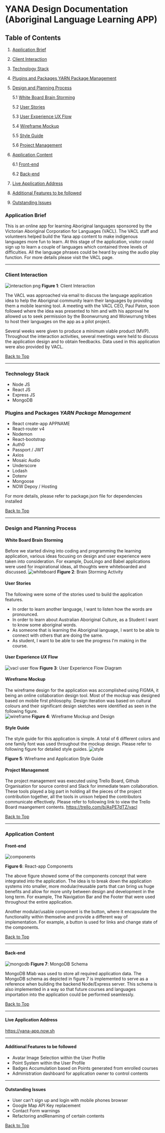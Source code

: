 # YANA Design Documentation (Aboriginal Language Learning APP)


## Table of Contents
1. [Application Brief](#application-brief)
2. [Client Interaction](#client-interaction)
3. [Technology Stack](#technology-stack)
4. [Plugins and Packages YARN Package Management](#plugins-and-packages-yarn-package-management)
5. [Design and Planning Process](#design-and-planning-process)
    
    5.1 [White Board Brain Storming](#white-board-brain-storming)
    
    5.2 [User Stories](#user-stories)
   
    5.3 [User Experience UX Flow](#user-experience-us-flow)
    
    5.4 [Wireframe Mockup](#wireframe-mockup)
    
    5.5 [Style Guide](#style-guide)
   
    5.6 [Project Management](#project-management)
    
6. [Application Content](#application-content)
    
    6.1 [Front-end](#front-end)
   
    6.2 [Back-end](#back-end)
    
7. [Live Application Address](#live-application-address)
8. [Additional Features to be followed](#additional-features-to-be-followed)
9. [Outstanding Issues](#outstanding-issues)


### Application Brief
This is an online app for learning Aboriginal languages sponsored by the Victorian Aboriginal Corporation for Languages (VACL). The VACL staff and volunteers helped build the Yana app content to make indigenous languages more fun to learn. At this stage of the application, visitor could sign up to learn a couple of languages which contained three levels of difficulties. All the language phrases could be heard by using the audio play function. For more details please visit the VACL page. 
- - - -

### Client Interaction
![interaction png](https://user-images.githubusercontent.com/22834712/28507972-49885fbe-707a-11e7-996a-4a8cb0dc9bec.jpg)
**Figure 1**: Client Interaction

The VACL was approached via email to discuss the language application idea to help the Aboriginal community learn their languages by providing them a mobile learning tool. A meeting with the VACL CEO, Paul Paton, soon followed where the idea was presented to him and with his approval he allowed us to seek permission by the Boonwurrung and Woiwurrung tribes to host their languages on the app as a pilot project.

Several weeks were given to produce a minimum viable product (MVP). Throughout the interaction activities, several meetings were held to discuss the application design and to obtain feedbacks. Data used in this application were also provided by VACL.


[Back to Top](#table-of-contents)
- - - -

### Technology Stack
- Node JS
- React JS
- Express JS
- MongoDB

### Plugins and Packages *YARN Package Management*
- React create-app APPNAME
- React-router v4
- Nodemon
- React-bootstrap
- Auth0
- Passport / JWT
- Axios
- Mosaic Audio
- Underscore
- Lodash
- Dotenv
- Mongoose
- NOW Depoy / Hosting

For more details, please refer to package.json file for dependencies installed 


[Back to Top](#table-of-contents)
- - - -

### Design and Planning Process
#### White Board Brain Storming
Before we started diving into coding and programming the learning application, various ideas focusing on design and user experience were taken into consideration. For example, DuoLingo and Babel applications were used for inspirational ideas, all thoughts were whiteboarded  and discussed.
![whiteboard](https://user-images.githubusercontent.com/22834712/28507813-001c5426-7079-11e7-852d-32ce24ed69a1.png)
**Figure 2**: Brain Storming Activity

#### User Stories
The following were some of the stories used to build the application features.
- In order to learn another language, I want to listen how the words are pronounced.
- In order to learn about Australian Aboriginal Culture, as a Student I want to know some aboriginal words.
- As someone that is learning the Aboriginal language, I want to be able to connect with others that are doing the same.
- As student, I want to be able to see the progress I'm making in the course.

#### User Experience *UX* Flow 
![vacl user flow](https://user-images.githubusercontent.com/25757504/27676878-04aadcc2-5cf3-11e7-93c2-119a78b1b613.jpg)
**Figure 3**: User Experience Flow Diagram

#### Wireframe Mockup
The wireframe design for the application was accomplished using FIGMA, it being an online collaboration design tool. Most of the mockup was designed based on mobile first philosophy. Design iteration was based on cultural colours and their significant design sketches were identified as seen in the following figure.  
![wireframe](https://user-images.githubusercontent.com/22834712/28508044-1f15ada8-707b-11e7-874d-e329ab09a008.png)
**Figure 4**: Wireframe Mockup and Design

#### Style Guide
The style guide for this application is simple. A total of 6 different colors and one family font was used throughout the mockup design. Please refer to following figure for detailed style guides.
![style](https://user-images.githubusercontent.com/22834712/28508295-60becd00-707d-11e7-9d22-6a209197cc47.png) 

**Figure 5**: Wireframe and Application Style Guide

#### Project Management
The project management was executed using Trello Board, Github Organisation for source control and Slack for immediate team collaboration. These tools played a big part in holding all the pieces of the project contribution together, all the tools in unison helped the contributors communicate effectively. Please refer to following link to view the Trello Board maangement contents.
https://trello.com/b/AsPE7dTZ/vacl


[Back to Top](#table-of-contents)
- - - -

### Application Content
#### Front-end
![components](https://user-images.githubusercontent.com/22834712/28509201-e04e972a-7083-11e7-89ad-ad17eb4d4142.png)

**Figure 6**: React-app Components

The above figure showed some of the components concept that were integrated into the application. The idea is to break down the application systems into smaller, more modular/reusable parts that can bring us huge benefits and allow for more unity between design and development in the long term. For example, The Navigation Bar and the Footer that were used throughout the entire application.

Another modular/usable component is the button, where it encapsulate the functionality within themselve and provide a different way of implementation. For example, a button is used for links and change state of the components.


[Back to Top](#table-of-contents)
- - - -

#### Back-end
![mongodb](https://user-images.githubusercontent.com/22834712/28509456-c68638f0-7085-11e7-9c56-ec24e9f0a188.jpg)
**Figure 7**: MongoDB Schema

MongoDB Mlab was used to store all required application data. The MongoDB schema as depicted in figure 7 is implemented to serve as a reference when building the backend Node/Express server. This schema is also implemented in a way so that future courses and languages importation into the application could be performed seamlessly.


[Back to Top](#table-of-contents)
- - - -

#### Live Application Address
https://yana-app.now.sh
- - - -

#### Additional Features to be followed
- Avatar Image Selection within the User Profile
- Point System within the User Profile
- Badges Accumulation based on Points generated from enrolled courses
- Administration dashboard for application owner to control contents
- - - -

#### Outstanding Issues
- User can't sign up and login with mobile phones browser
- Google Map API Key replacement
- Contact Form warnings
- Refactoring andRenaming of certain contents


[Back to Top](#table-of-contents)
